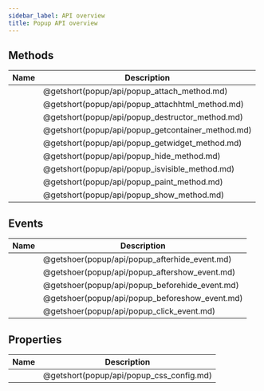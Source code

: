 ```yaml
---
sidebar_label: API overview
title: Popup API overview
---
```


## Methods

| Name                                       | Description                                       |
| ------------------------------------------ | ------------------------------------------------- |
| [](popup/api/popup_attach_method.md)       | @getshort(popup/api/popup_attach_method.md)       |
| [](popup/api/popup_attachhtml_method.md)   | @getshort(popup/api/popup_attachhtml_method.md)   |
| [](popup/api/popup_destructor_method.md)   | @getshort(popup/api/popup_destructor_method.md)   |
| [](popup/api/popup_getcontainer_method.md) | @getshort(popup/api/popup_getcontainer_method.md) |
| [](popup/api/popup_getwidget_method.md)    | @getshort(popup/api/popup_getwidget_method.md)    |
| [](popup/api/popup_hide_method.md)         | @getshort(popup/api/popup_hide_method.md)         |
| [](popup/api/popup_isvisible_method.md)    | @getshort(popup/api/popup_isvisible_method.md)    |
| [](popup/api/popup_paint_method.md)        | @getshort(popup/api/popup_paint_method.md)        |
| [](popup/api/popup_show_method.md)         | @getshort(popup/api/popup_show_method.md)         |

## Events

| Name                                    | Description                                    |
| --------------------------------------- | ---------------------------------------------- |
| [](popup/api/popup_afterhide_event.md)  | @getshoer(popup/api/popup_afterhide_event.md)  |
| [](popup/api/popup_aftershow_event.md)  | @getshoer(popup/api/popup_aftershow_event.md)  |
| [](popup/api/popup_beforehide_event.md) | @getshoer(popup/api/popup_beforehide_event.md) |
| [](popup/api/popup_beforeshow_event.md) | @getshoer(popup/api/popup_beforeshow_event.md) |
| [](popup/api/popup_click_event.md)      | @getshoer(popup/api/popup_click_event.md)      |

## Properties

| Name                              | Description                              |
| --------------------------------- | ---------------------------------------- |
| [](popup/api/popup_css_config.md) | @getshort(popup/api/popup_css_config.md) |
